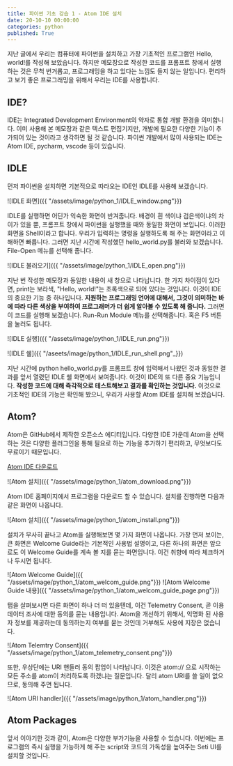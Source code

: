 ```yaml
---
title: 파이썬 기초 강습 1 - Atom IDE 설치
date: 20-10-10 00:00:00
categories: python
published: True
---
```

지난 글에서 우리는 컴퓨터에 파이썬을 설치하고 가장 기초적인 프로그램인 Hello, world!를 작성해 보았습니다. 하지만 메모장으로 작성한 코드를 프롬프트 창에서 실행하는 것은 무척 번거롭고, 프로그래밍을 하고 있다는 느낌도 들지 않는 일입니다. 편리하고 보기 좋은 프로그래밍을 위해서 우리는 IDE를 사용합니다.

## IDE?
IDE는 Integrated Development Environment의 약자로 통합 개발 환경을 의미합니다. 이미 사용해 본 메모장과 같은 텍스트 편집기지만, 개발에 필요한 다양한 기능이 추가되어 있는 것이라고 생각하면 될 것 같습니다. 파이썬 개발에서 많이 사용되는 IDE는 Atom IDE, pycharm, vscode 등이 있습니다.

## IDLE
먼저 파이썬을 설치하면 기본적으로 따라오는 IDE인 IDLE를 사용해 보겠습니다.

![IDLE 화면]({{ "/assets/image/python_1/IDLE_window.png"}})

IDLE를 실행하면 어딘가 익숙한 화면이 반겨줍니다. 배경이 흰 색이냐 검은색이냐의 차이가 있을 뿐, 프롬프트 창에서 파이썬을 실행했을 때와 동일한 화면이 보입니다. 이러한 화면을 Shell이라고 합니다. 우리가 입력하는 명령을 실행하도록 해 주는 화면이라고 이해하면 빠릅니다. 그러면 지난 시간에 작성했던 hello_world.py를 불러와 보겠습니다. File-Open 메뉴를 선택해 줍니다.

![IDLE 불러오기]({{ "/assets/image/python_1/IDLE_open.png"}})

지난 번 작성한 메모장과 동일한 내용이 새 창으로 나타납니다. 한 가지 차이점이 있다면, print는 보라색, "Hello, world!"는 초록색으로 되어 있다는 것입니다. 이것이 IDE의 중요한 기능 중 하나입니다. __지원하는 프로그래밍 언어에 대해서, 그것이 의미하는 바에 따라 다른 색상을 부여하여 프로그래머가 더 쉽게 알아볼 수 있도록 해 줍니다.__ 그러면 이 코드를 실행해 보겠습니다. Run-Run Module 메뉴를 선택해줍니다. 혹은 F5 버튼을 눌러도 됩니다.

![IDLE 실행]({{ "/assets/image/python_1/IDLE_run.png"}})

![IDLE 쉘]({{ "/aseets/image/python_1/IDLE_run_shell.png"_}})

지난 시간에 python hello_world.py를 프롬프트 창에 입력해서 나왔던 것과 동일한 결과를 앞서 열렸던 IDLE 쉘 화면에서 보여줍니다. 이것이 IDE의 또 다른 중요 기능입니다. __작성한 코드에 대해 즉각적으로 테스트해보고 결과를 확인하는 것입니다.__ 이것으로 기초적인 IDE의 기능은 확인해 봤으니, 우리가 사용할 Atom IDE를 설치해 보겠습니다.

## Atom?
Atom은 GitHub에서 제작한 오픈소스 에디터입니다. 다양한 IDE 가운데 Atom을 선택하는 것은 다양한 플러그인을 통해 필요로 하는 기능을 추가하기 편리하고, 무엇보다도 무료이기 때문입니다.

[Atom IDE 다운로드](https://atom.io)

![Atom 설치]({{ "/assets/image/python_1/atom_download.png"}})

Atom IDE 홈페이지에서 프로그램을 다운로드 할 수 있습니다.  설치를 진행하면 다음과 같은 화면이 나옵니다.

![Atom 설치]({{ "/assets/image/python_1/atom_install.png"}})

설치가 무사히 끝나고 Atom을 실행해보면 몇 가지 화면이 나옵니다. 가장 먼저 보이는, 큰 화면은 Welcome Guide라는 기본적인 사용법 설명이고, 다른 하나의 화면은 앞으로도 이 Welcome Guide를 계속 볼 지를 묻는 화면입니다. 이건 취향에 따라 체크하거나 두시면 됩니다.

![Atom Welcome Guide]({{ "/assets/image/python_1/atom_welcom_guide.png"}})
![Atom Welcome Guide 내용]({{ "/assets/image/python_1/atom_welcom_guide_page.png"}})

탭을 살펴보시면 다른 화면이 하나 더 떠 있을텐데, 이건 Telemetry Consent, 곧 이용 데이터 조사에 대한 동의를 묻는 내용입니다. Atom을 개선하기 위해서, 익명화 된 사용자 정보를 제공하는데 동의하는지 여부를 묻는 것인데 거부해도 사용에 지장은 없습니다.

![Atom Telemtry Consent]({{ "/assets/image/python_1/atom_telemetry_consent.png"}})

또한, 우상단에는 URI 핸들러 동의 팝업이 나타납니다. 이것은 atom:// 으로 시작하는 모든 주소를 atom이 처리하도록 하겠냐는 질문입니다. 달리 atom URI를 쓸 일이 없으므로, 동의해 주면 됩니다.

![Atom URI handler]({{ "/assets/image/python_1/atom_handler.png"}})

## Atom Packages
앞서 이야기한 것과 같이, Atom은 다양한 부가기능을 사용할 수 있습니다. 이번에는 프로그램의 즉시 실행을 가능하게 해 주는 script와 코드의 가독성을 높여주는 Seti UI를 설치할 것입니다.
